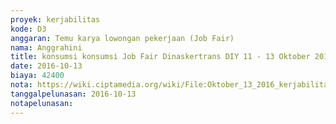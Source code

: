 ```yaml
---
proyek: kerjabilitas
kode: D3
anggaran: Temu karya lowongan pekerjaan (Job Fair)
nama: Anggrahini
title: konsumsi konsumsi Job Fair Dinaskertrans DIY 11 - 13 Oktober 2016
date: 2016-10-13
biaya: 42400
nota: https://wiki.ciptamedia.org/wiki/File:Oktober_13_2016_kerjabilitas_D3_snack_jobfair_wanitatama_inok388.jpg
tanggalpelunasan: 2016-10-13
notapelunasan:
---
```

